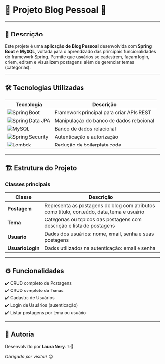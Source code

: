 # 🌟 Projeto Blog Pessoal 🌟

---

## 📖 Descrição

Este projeto é uma **aplicação de Blog Pessoal** desenvolvida com **Spring Boot** e **MySQL**, voltada para o aprendizado das principais funcionalidades do framework Spring. Permite que usuários se cadastrem, façam login, criem, editem e visualizem postagens, além de gerenciar temas (categorias).

---

## 🛠 Tecnologias Utilizadas

| Tecnologia             | Descrição                                              |
|------------------------|--------------------------------------------------------|
| ![Spring Boot](https://img.shields.io/badge/Spring%20Boot-6DB33F?logo=spring&logoColor=white) | Framework principal para criar APIs REST             |
| ![Spring Data JPA](https://img.shields.io/badge/Spring%20Data%20JPA-6DB33F?logo=spring&logoColor=white) | Manipulação do banco de dados relacional             |
| ![MySQL](https://img.shields.io/badge/MySQL-4479A1?logo=mysql&logoColor=white) | Banco de dados relacional                            |
| ![Spring Security](https://img.shields.io/badge/Spring%20Security-6DB33F?logo=spring&logoColor=white) | Autenticação e autorização                          |
| ![Lombok](https://img.shields.io/badge/Lombok-000000?logo=lombok&logoColor=white) | Redução de boilerplate code                         |

---

## 🏗️ Estrutura do Projeto

### Classes principais

| Classe          | Descrição                                                                                     |
|-----------------|------------------------------------------------------------------------------------------------|
| **Postagem**    | Representa as postagens do blog com atributos como título, conteúdo, data, tema e usuário     |
| **Tema**        | Categorias ou tópicos das postagens com descrição e lista de postagens                     |
| **Usuario**     | Dados dos usuários: nome, email, senha e suas postagens                                    |
| **UsuarioLogin**| Dados utilizados na autenticação: email e senha                                              |

---

## ⚙️ Funcionalidades

✔️ CRUD completo de Postagens  
✔️ CRUD completo de Temas  
✔️ Cadastro de Usuários  
✔️ Login de Usuários (autenticação)  
✔️ Listar postagens por tema ou usuário  

---


## 📝 Autoria

Desenvolvido por **Laura Nery**. ✨💖


*Obrigado por visitar!* 😊

